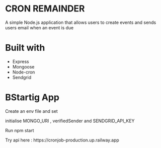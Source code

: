 <h1>CRON REMAINDER</h1>


 <p>A simple Node.js application that allows users to create events and sends users email when an event is due</p>
 <h1>Built with</h1>
 <ul>
 <li>Express</li>
  <li>Mongoose</li>
   <li>Node-cron</li>
   <li>Sendgrid</li>
 </ul>


 <h1>BStartig App</h1>
<p>Create an env file and set </p>
<p>
initialise 
MONGO_URI ,
verifiedSender and 
SENDGRID_API_KEY 
</p>
<p>Run npm start</p>


<p>Try api here : https://cronjob-production.up.railway.app</p>